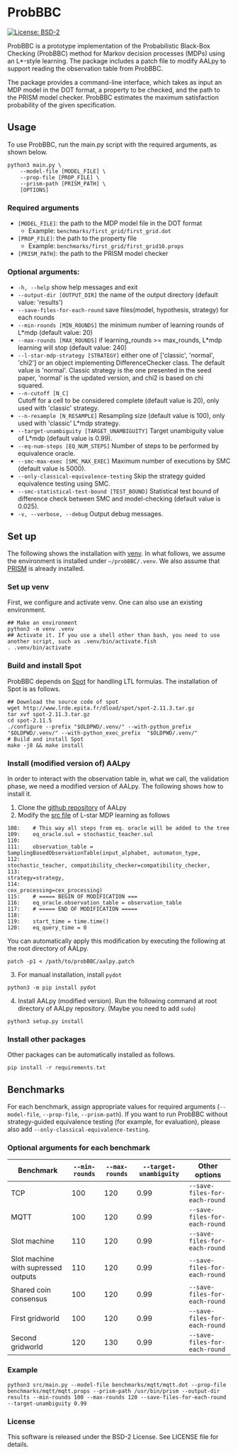 ProbBBC
=======
[![License: BSD-2](https://img.shields.io/badge/License-BSD%202--Clause-orange.svg)](./LICENSE)

ProbBBC is a prototype implementation of the Probabilistic Black-Box Checking (ProbBBC) method for Markov decision processes (MDPs) using an L*-style learning. The package includes a patch file to modify AALpy to support reading the observation table from ProbBBC.

The package provides a command-line interface, which takes as input an MDP model in the DOT format, a property to be checked, and the path to the PRISM model checker. ProbBBC estimates the maximum satisfaction probability of the given specification.

Usage
-----
To use ProbBBC, run the main.py script with the required arguments, as shown below.

```
python3 main.py \
    --model-file [MODEL_FILE] \
    --prop-file [PROP_FILE] \
    --prism-path [PRISM_PATH] \
    [OPTIONS]
```
### Required arguments
- `[MODEL_FILE]`: the path to the MDP model file in the DOT format
    - Example: `benchmarks/first_grid/first_grid.dot`
- `[PROP_FILE]`: the path to the property file
    - Example: `benchmarks/first_grid/first_grid10.props`
- `[PRISM_PATH]`: the path to the PRISM model checker

### Optional arguments:
- `-h, --help`
    show help messages and exit
- `--output-dir [OUTPUT_DIR]`
                      the name of the output directory (default value: 'results')
- `--save-files-for-each-round`
                      save files(model, hypothesis, strategy) for each rounds
- `--min-rounds [MIN_ROUNDS]`
                      the minimum number of learning rounds of L*mdp (default value: 20)
- `--max-rounds [MAX_ROUNDS]`
                      if learning_rounds >= max_rounds, L*mdp learning will stop (default value: 240)
- `--l-star-mdp-strategy [STRATEGY]`
                       either one of ['classic', 'normal', 'chi2'] or an object implementing DifferenceChecker class. The default value is 'normal'. Classic strategy is the one presented in the seed paper, 'normal' is the updated version, and chi2 is based on chi squared.
- `--n-cutoff [N_C]`      
                      Cutoff for a cell to be considered complete (default value is 20), only used with 'classic' strategy.
- `--n-resample [N_RESAMPLE]`
                      Resampling size (default value is 100), only used with 'classic' L*mdp strategy.
- `--target-unambiguity [TARGET_UNAMBIGUITY]`
                       Target unambiguity value of L*mdp (default value is 0.99).
- `--eq-num-steps [EQ_NUM_STEPS]`
                      Number of steps to be performed by equivalence oracle.
- `--smc-max-exec [SMC_MAX_EXEC]`
                      Maximum number of executions by SMC (default value is 5000).
- `--only-classical-equivalence-testing`
                      Skip the strategy guided equivalence testing using SMC.
- `--smc-statistical-test-bound [TEST_BOUND]`
                      Statistical test bound of difference check between SMC and model-checking (default value is 0.025).
- `-v, --verbose, --debug`
                      Output debug messages.

Set up
-------

The following shows the installation with [venv](https://docs.python.org/3/library/venv.html). In what follows, we assume the environment is installed under `~/probBBC/.venv`. We also assume that [PRISM](https://www.prismmodelchecker.org/) is already installed.

### Set up venv

First, we configure and activate venv. One can also use an existing environment. 

```shell
## Make an environment
python3 -m venv .venv
## Activate it. If you use a shell other than bash, you need to use another script, such as .venv/bin/activate.fish
. .venv/bin/activate
```

### Build and install Spot

ProbBBC depends on [Spot](https://spot.lre.epita.fr/) for handling LTL formulas. The installation of Spot is as follows.

```shell
## Download the source code of spot
wget http://www.lrde.epita.fr/dload/spot/spot-2.11.3.tar.gz
tar xvf spot-2.11.3.tar.gz 
cd spot-2.11.5
./configure --prefix "$OLDPWD/.venv/" --with-python_prefix  "$OLDPWD/.venv/" --with-python_exec_prefix  "$OLDPWD/.venv/"
# Build and install Spot
make -j8 && make install
```

### Install (modified version of) AALpy

In order to interact with the observation table in, what we call, the validation phase, we need a modified version of AALpy. The following shows how to install it.

1. Clone the [github repository](https://github.com/DES-Lab/AALpy) of AALpy
2. Modify the [src file](https://github.com/DES-Lab/AALpy/blob/master/aalpy/learning_algs/stochastic/StochasticLStar.py) of L-star MDP learning as follows
```
108:    # This way all steps from eq. oracle will be added to the tree
109:    eq_oracle.sul = stochastic_teacher.sul
110:
111:    observation_table = SamplingBasedObservationTable(input_alphabet, automaton_type,
112:                                                      stochastic_teacher, compatibility_checker=compatibility_checker,
113:                                                      strategy=strategy,
114:                                                      cex_processing=cex_processing)
115:    # ===== BEGIN OF MODIFICATION ===
116:    eq_oracle.observation_table = observation_table
117:    # ===== END OF MODIFICATION =====
118:
119:    start_time = time.time()
120:    eq_query_time = 0
```

You can automatically apply this modification by executing the following at the root directory of AALpy.

```
patch -p1 < /path/to/probBBC/aalpy.patch
```

3. For manual installation, install `pydot`
```
python3 -m pip install pydot
```
4. Install AALpy (modified version). Run the following command at root directory of AALpy repository. (Maybe you need to add `sudo`)
```
python3 setup.py install
```



### Install other packages

Other packages can be automatically installed as follows.

```shell
pip install -r requirements.txt
```
## Benchmarks

For each benchmark, assign appropriate values for required arguments (`--model-file`, `--prop-file`, `--prism-path`).
If you want to run ProbBBC without strategy-guided equivalence testing (for example, for evaluation), please also add `--only-classical-equivalence-testing`.

### Optional arguments for each benchmark
| Benchmark                           | `--min-rounds` | `--max-rounds` | `--target-unambiguity` | Other options                 |
| ----------------------------------- | -------------- | -------------- | ---------------------- | ----------------------------- |
| TCP                                 | 100            | 120            | 0.99                   | `--save-files-for-each-round` |
| MQTT                                | 100            | 120            | 0.99                   | `--save-files-for-each-round` |
| Slot machine                        | 110            | 120            | 0.99                   | `--save-files-for-each-round` |
| Slot machine with supressed outputs | 110            | 120            | 0.99                   | `--save-files-for-each-round` |
| Shared coin consensus               | 100            | 120            | 0.99                   | `--save-files-for-each-round` |
| First gridworld                     | 100            | 120            | 0.99                   | `--save-files-for-each-round` |
| Second gridworld                    | 120            | 130            | 0.99                   | `--save-files-for-each-round` |


### Example
```
python3 src/main.py --model-file benchmarks/mqtt/mqtt.dot --prop-file benchmarks/mqtt/mqtt.props --prism-path /usr/bin/prism --output-dir results --min-rounds 100 --max-rounds 120 --save-files-for-each-round --target-unambiguity 0.99
```

### License
This software is released under the BSD-2 License. See LICENSE file for details.
